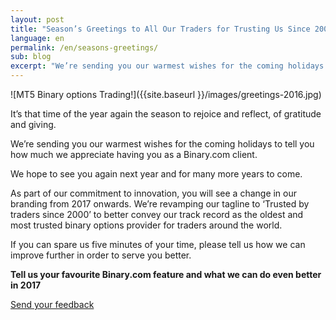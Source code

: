 ```yaml
---
layout: post
title: "Season’s Greetings to All Our Traders for Trusting Us Since 2000"
language: en
permalink: /en/seasons-greetings/
sub: blog
excerpt: "We’re sending you our warmest wishes for the coming holidays to tell you how much we appreciate having you as a Binary.com client..."
---
```

![MT5 Binary options Trading!]({{site.baseurl }}/images/greetings-2016.jpg)

It’s that time of the year again the season to rejoice and reflect, of gratitude and giving.

We’re sending you our warmest wishes for the coming holidays to tell you how much we appreciate having you as a Binary.com client.

We hope to see you again next year and for many more years to come.

As part of our commitment to innovation, you will see a change in our branding from 2017 onwards. We’re revamping our tagline to ‘Trusted by traders since 2000’ to better convey our track record as the oldest and most trusted binary options provider for traders around the world.

If you can spare us five minutes of your time, please tell us how we can improve further in order to serve you better.

<strong>Tell us your favourite Binary.com feature and what we can do even better in 2017</strong>

<p class="p--action"><a class="button" href="https://trade.binary.com/2017wishlist_en/"><span>Send your feedback</span></a></p>



